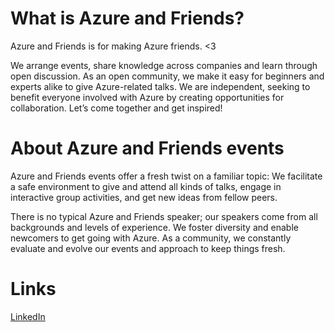# What is Azure and Friends?
Azure and Friends is for making Azure friends. <3

We arrange events, share knowledge across companies and learn through open discussion. As an open community, we make it easy for beginners and experts alike to give Azure-related talks. We are independent, seeking to benefit everyone involved with Azure by creating opportunities for collaboration. Let’s come together and get inspired!

# About Azure and Friends events
Azure and Friends events offer a fresh twist on a familiar topic: We facilitate a safe environment to give and attend all kinds of talks, engage in interactive group activities, and get new ideas from fellow peers.

There is no typical Azure and Friends speaker; our speakers come from all backgrounds and levels of experience. We foster diversity and enable newcomers to get going with Azure. As a community, we constantly evaluate and evolve our events and approach to keep things fresh.

# Links
[LinkedIn](https://www.linkedin.com/company/azure-and-friends)